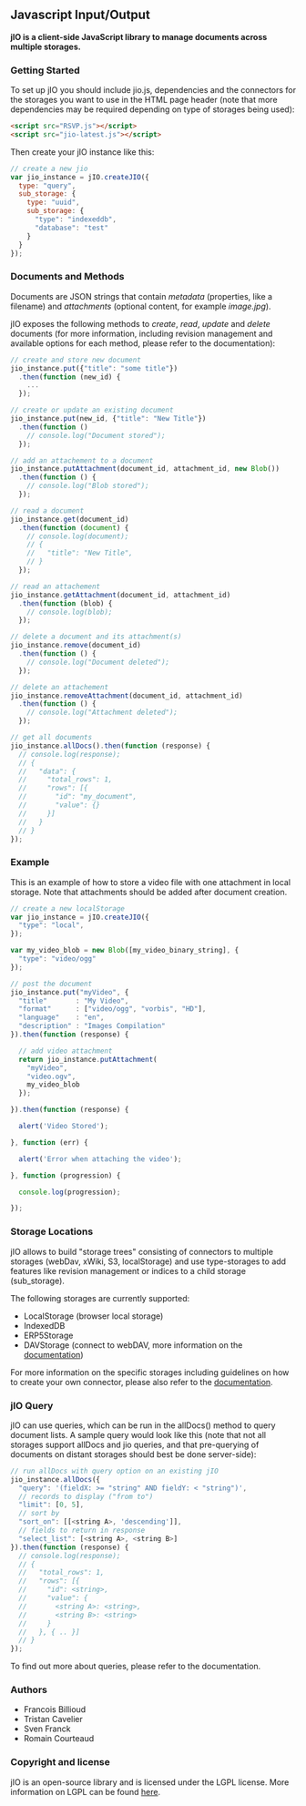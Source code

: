 ## Javascript Input/Output

**jIO is a client-side JavaScript library to manage documents across multiple
  storages.**

### Getting Started

To set up jIO you should include jio.js, dependencies and the connectors for the storages
you want to use in the HTML page header (note that more dependencies may be required
depending on type of storages being used):

```html
<script src="RSVP.js"></script>
<script src="jio-latest.js"></script>
```

Then create your jIO instance like this:

```javascript
// create a new jio
var jio_instance = jIO.createJIO({
  type: "query",
  sub_storage: {
    type: "uuid",
    sub_storage: {
      "type": "indexeddb",
      "database": "test"
    }
  }
});
```

### Documents and Methods

Documents are JSON strings that contain *metadata* (properties, like a filename)
and *attachments* (optional content, for example *image.jpg*).

jIO exposes the following methods to *create*, *read*, *update* and *delete* documents
(for more information, including revision management and available options for
each method, please refer to the documentation):

```javascript
// create and store new document
jio_instance.put({"title": "some title"})
  .then(function (new_id) {
    ...
  });

// create or update an existing document
jio_instance.put(new_id, {"title": "New Title"})
  .then(function () 
    // console.log("Document stored");
  });

// add an attachement to a document
jio_instance.putAttachment(document_id, attachment_id, new Blob())
  .then(function () {
    // console.log("Blob stored");
  });

// read a document
jio_instance.get(document_id)
  .then(function (document) {
    // console.log(document);
    // {
    //   "title": "New Title",
    // }
  });

// read an attachement
jio_instance.getAttachment(document_id, attachment_id)
  .then(function (blob) {
    // console.log(blob);
  });

// delete a document and its attachment(s)
jio_instance.remove(document_id)
  .then(function () {
    // console.log("Document deleted");
  });

// delete an attachement
jio_instance.removeAttachment(document_id, attachment_id)
  .then(function () {
    // console.log("Attachment deleted");
  });

// get all documents
jio_instance.allDocs().then(function (response) {
  // console.log(response);
  // {
  //   "data": {
  //     "total_rows": 1,
  //     "rows": [{
  //       "id": "my_document",
  //       "value": {}
  //     }]
  //   }
  // }
});
```


### Example

This is an example of how to store a video file with one attachment in local
storage. Note that attachments should be added after document creation.

```javascript
// create a new localStorage
var jio_instance = jIO.createJIO({
  "type": "local",
});

var my_video_blob = new Blob([my_video_binary_string], {
  "type": "video/ogg"
});

// post the document
jio_instance.put("myVideo", {
  "title"       : "My Video",
  "format"      : ["video/ogg", "vorbis", "HD"],
  "language"    : "en",
  "description" : "Images Compilation"
}).then(function (response) {

  // add video attachment
  return jio_instance.putAttachment(
    "myVideo",
    "video.ogv",
    my_video_blob
  });

}).then(function (response) {

  alert('Video Stored');

}, function (err) {

  alert('Error when attaching the video');

}, function (progression) {

  console.log(progression);

});
```

### Storage Locations

jIO allows to build "storage trees" consisting of connectors to multiple
storages (webDav, xWiki, S3, localStorage) and use type-storages to add features
like revision management or indices to a child storage (sub_storage).

The following storages are currently supported:

- LocalStorage (browser local storage)
- IndexedDB
- ERP5Storage
- DAVStorage (connect to webDAV, more information on the
  [documentation](https://www.j-io.org/documentation/jio-documentation/))

For more information on the specific storages including guidelines on how to
create your own connector, please also refer to the [documentation](https://www.j-io.org/documentation/jio-documentation).

### jIO Query

jIO can use queries, which can be run in the allDocs() method to query document
lists. A sample query would look like this (note that not all storages support
allDocs and jio queries, and that pre-querying of documents on distant storages
should best be done server-side):

```javascript
// run allDocs with query option on an existing jIO
jio_instance.allDocs({
  "query": '(fieldX: >= "string" AND fieldY: < "string")',
  // records to display ("from to")
  "limit": [0, 5],
  // sort by
  "sort_on": [[<string A>, 'descending']],
  // fields to return in response
  "select_list": [<string A>, <string B>]
}).then(function (response) {
  // console.log(response);
  // {
  //   "total_rows": 1,
  //   "rows": [{
  //     "id": <string>,
  //     "value": {
  //       <string A>: <string>,
  //       <string B>: <string>
  //     }
  //   }, { .. }]
  // }
});
```

To find out more about queries, please refer to the documentation.

### Authors

- Francois Billioud
- Tristan Cavelier
- Sven Franck
- Romain Courteaud

### Copyright and license

jIO is an open-source library and is licensed under the LGPL license. More
information on LGPL can be found
[here](http://en.wikipedia.org/wiki/GNU_Lesser_General_Public_License).
